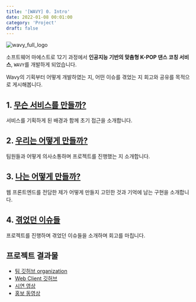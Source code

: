 ```yaml
---
title: '[WAVY] 0. Intro'
date: 2022-01-08 00:01:00
category: 'Project'
draft: false
---
```


![wavy_full_logo](https://user-images.githubusercontent.com/26461307/148641874-cdb4f826-a5da-43d6-a5fd-3e879dcaa2f4.png)

소프트웨어 마에스트로 12기 과정에서 **인공지능 기반의 맞춤형 K-POP 댄스 코칭 서비스**, `WAVY`를 개발하게 되었습니다.

Wavy의 기획부터 어떻게 개발하였는 지, 어떤 이슈를 겪었는 지 회고와 공유를 목적으로 게시해봅니다.

## 1. [무슨 서비스를 만들까?](https://www.hyesungoh.xyz/Project/wavy1-what/)

서비스를 기획하게 된 배경과 함께 초기 접근을 소개합니다.

## 2. [우리는 어떻게 만들까?](https://www.hyesungoh.xyz/Project/wavy2-howWe/)

팀원들과 어떻게 의사소통하며 프로젝트를 진행했는 지 소개합니다.

## 3. [나는 어떻게 만들까?](https://www.hyesungoh.xyz/Project/wavy3-howI/)

웹 프론트엔드를 전담한 제가 어떻게 만들지 고민한 것과 기억에 남는 구현을 소개합니다.

## 4. [겪었던 이슈들](https://www.hyesungoh.xyz/Project/wavy4-issue/)

프로젝트를 진행하며 겪었던 이슈들을 소개하며 회고를 마칩니다.

## 프로젝트 결과물

- <a href="https://github.com/EO2-WAVY" target="_blank">팀 깃허브 organization</a>
- <a href="https://github.com/EO2-WAVY/WavyFrontend" target="_blank">Web Client 깃허브</a>
- <a href="https://www.youtube.com/watch?v=MYtoSIxjS7Y" target="_blank">시연 영상</a>
- <a href="https://drive.google.com/file/d/1AAZCyyrcsokhkVQlJFc6zzLnKSMQpR3D/view?usp=sharing" target="_blank">홍보 동영상</a>
